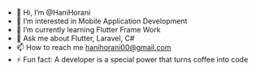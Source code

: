 - 👋 Hi, I’m @HaniHorani
- 👀 I’m interested in Mobile Application Development
- 🌱 I’m currently learning Flutter Frame Work
- 💬 Ask me about Flutter, Laravel, C#
- 📫 How to reach me hanihorani00@gmail.com
- ⚡ Fun fact: A developer is a special power that turns coffee into code
